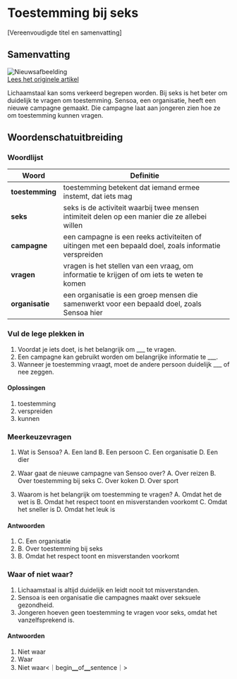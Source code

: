# Toestemming bij seks

[Vereenvoudigde titel en samenvatting]

## Samenvatting

![Nieuwsafbeelding](https://prod-img.standaard.be/public/nieuws/kvhlkx-file82uhrcc1yrt11ia71idi/alternates/BASE_SIXTEEN_NINE/file82uhrcc1yrt11ia71idi)   
[Lees het originele artikel](https://www.standaard.be/binnenland/sensoa-start-jongerencampagne-over-toestemming-bij-seks-je-kunt-wel-opgewonden-blijven-van-een-vraag/97976999.html)

Lichaamstaal kan soms verkeerd begrepen worden. Bij seks is het beter om duidelijk te vragen om toestemming. Sensoa, een organisatie, heeft een nieuwe campagne gemaakt. Die campagne laat aan jongeren zien hoe ze om toestemming kunnen vragen.

## Woordenschatuitbreiding

### Woordlijst

| Woord | Definitie |
|-------|-----------|
| **toestemming** | toestemming betekent dat iemand ermee instemt, dat iets mag |
| **seks** | seks is de activiteit waarbij twee mensen intimiteit delen op een manier die ze allebei willen |
| **campagne** | een campagne is een reeks activiteiten of uitingen met een bepaald doel, zoals informatie verspreiden |
| **vragen** | vragen is het stellen van een vraag, om informatie te krijgen of om iets te weten te komen |
| **organisatie** | een organisatie is een groep mensen die samenwerkt voor een bepaald doel, zoals Sensoa hier |

### Vul de lege plekken in
1. Voordat je iets doet, is het belangrijk om ___ te vragen.
2. Een campagne kan gebruikt worden om belangrijke informatie te ___.
3. Wanneer je toestemming vraagt, moet de andere persoon duidelijk ___ of nee zeggen.

#### Oplossingen
1. toestemming
2. verspreiden
3. kunnen

### Meerkeuzevragen
1. Wat is Sensoa?
A. Een land
B. Een persoon
C. Een organisatie
D. Een dier

2. Waar gaat de nieuwe campagne van Sensoo over?
A. Over reizen
B. Over toestemming bij seks
C. Over koken
D. Over sport

3. Waarom is het belangrijk om toestemming te vragen?
A. Omdat het de wet is
B. Omdat het respect toont en misverstanden voorkomt
C. Omdat het sneller is
D. Omdat het leuk is

#### Antwoorden
1. C. Een organisatie
2. B. Over toestemming bij seks
3. B. Omdat het respect toont en misverstanden voorkomt

### Waar of niet waar?
1. Lichaamstaal is altijd duidelijk en leidt nooit tot misverstanden.
2. Sensoa is een organisatie die campagnes maakt over seksuele gezondheid.
3. Jongeren hoeven geen toestemming te vragen voor seks, omdat het vanzelfsprekend is.

#### Antwoorden
1. Niet waar
2. Waar
3. Niet waar<｜begin▁of▁sentence｜>